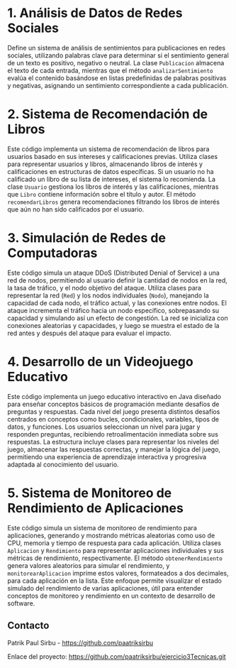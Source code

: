 # 1. Análisis de Datos de Redes Sociales

Define un sistema de análisis de sentimientos para publicaciones en redes sociales, utilizando palabras clave para determinar si el sentimiento general de un texto es positivo, negativo o neutral. La clase `Publicacion` almacena el texto de cada entrada, mientras que el método `analizarSentimiento` evalúa el contenido basándose en listas predefinidas de palabras positivas y negativas, asignando un sentimiento correspondiente a cada publicación.

# 2. Sistema de Recomendación de Libros

Este código implementa un sistema de recomendación de libros para usuarios basado en sus intereses y calificaciones previas. Utiliza clases para representar usuarios y libros, almacenando libros de interés y calificaciones en estructuras de datos específicas. Si un usuario no ha calificado un libro de su lista de intereses, el sistema lo recomienda. La clase `Usuario` gestiona los libros de interés y las calificaciones, mientras que `Libro` contiene información sobre el título y autor. El método `recomendarLibros` genera recomendaciones filtrando los libros de interés que aún no han sido calificados por el usuario.

# 3. Simulación de Redes de Computadoras

Este código simula un ataque DDoS (Distributed Denial of Service) a una red de nodos, permitiendo al usuario definir la cantidad de nodos en la red, la tasa de tráfico, y el nodo objetivo del ataque. Utiliza clases para representar la red (`Red`) y los nodos individuales (`Nodo`), manejando la capacidad de cada nodo, el tráfico actual, y las conexiones entre nodos. El ataque incrementa el tráfico hacia un nodo específico, sobrepasando su capacidad y simulando así un efecto de congestión. La red se inicializa con conexiones aleatorias y capacidades, y luego se muestra el estado de la red antes y después del ataque para evaluar el impacto.

# 4. Desarrollo de un Videojuego Educativo

Este código implementa un juego educativo interactivo en Java diseñado para enseñar conceptos básicos de programación mediante desafíos de preguntas y respuestas. Cada nivel del juego presenta distintos desafíos centrados en conceptos como bucles, condicionales, variables, tipos de datos, y funciones. Los usuarios seleccionan un nivel para jugar y responden preguntas, recibiendo retroalimentación inmediata sobre sus respuestas. La estructura incluye clases para representar los niveles del juego, almacenar las respuestas correctas, y manejar la lógica del juego, permitiendo una experiencia de aprendizaje interactiva y progresiva adaptada al conocimiento del usuario.

# 5. Sistema de Monitoreo de Rendimiento de Aplicaciones

Este código simula un sistema de monitoreo de rendimiento para aplicaciones, generando y mostrando métricas aleatorias como uso de CPU, memoria y tiempo de respuesta para cada aplicación. Utiliza clases `Aplicacion` y `Rendimiento` para representar aplicaciones individuales y sus métricas de rendimiento, respectivamente. El método `obtenerRendimiento` genera valores aleatorios para simular el rendimiento, y `monitorearAplicacion` imprime estos valores, formateados a dos decimales, para cada aplicación en la lista. Este enfoque permite visualizar el estado simulado del rendimiento de varias aplicaciones, útil para entender conceptos de monitoreo y rendimiento en un contexto de desarrollo de software.


## Contacto

Patrik Paul Sirbu - https://github.com/paatriksirbu

Enlace del proyecto: https://github.com/paatriksirbu/ejercicio3Tecnicas.git
